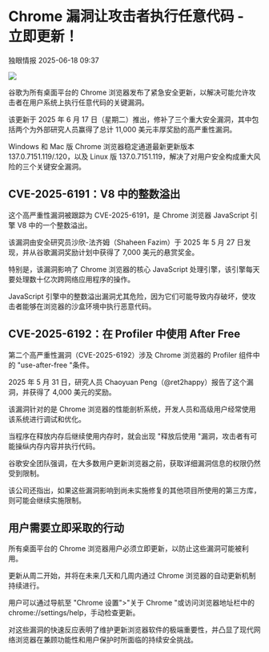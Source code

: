 #  Chrome 漏洞让攻击者执行任意代码 - 立即更新！  
 独眼情报   2025-06-18 09:37  
  
![](https://mmbiz.qpic.cn/sz_mmbiz_png/KgxDGkACWnTqn8fpEbCyJInOyyzLv70JyYjBwF9P1ibo0AM1S5aOlbKSv9rkSZicsnQ4qicdDwxjvPaP3kQibiaicVYg/640?wx_fmt=png&from=appmsg "")  
  
谷歌为所有桌面平台的 Chrome 浏览器发布了紧急安全更新，以解决可能允许攻击者在用户系统上执行任意代码的关键漏洞。  
  
该更新于 2025 年 6 月 17 日（星期二）推出，修补了三个重大安全漏洞，其中包括两个为外部研究人员赢得了总计 11,000 美元丰厚奖励的高严重性漏洞。  
  
Windows 和 Mac 版 Chrome 浏览器稳定通道最新更新版本 137.0.7151.119/.120，以及 Linux 版 137.0.7151.119，解决了对用户安全构成重大风险的三个关键安全漏洞。  
## CVE-2025-6191：V8 中的整数溢出  
  
这个高严重性漏洞被跟踪为 CVE-2025-6191，是 Chrome 浏览器 JavaScript 引擎 V8 中的一个整数溢出。  
  
该漏洞由安全研究员沙欣-法齐姆（Shaheen Fazim）于 2025 年 5 月 27 日发现，并从谷歌漏洞奖励计划中获得了 7,000 美元的悬赏奖金。  
  
特别是，该漏洞影响了 Chrome 浏览器的核心 JavaScript 处理引擎，该引擎每天要处理数十亿次跨网络应用程序的操作。  
  
JavaScript 引擎中的整数溢出漏洞尤其危险，因为它们可能导致内存破坏，使攻击者能够在浏览器的沙盒环境中执行恶意代码。  
## CVE-2025-6192：在 Profiler 中使用 After Free  
  
第二个高严重性漏洞（CVE-2025-6192）涉及 Chrome 浏览器的 Profiler 组件中的 "use-after-free "条件。  
  
2025 年 5 月 31 日，研究人员 Chaoyuan Peng（@ret2happy）报告了这个漏洞，并获得了 4,000 美元的奖励。  
  
该漏洞针对的是 Chrome 浏览器的性能剖析系统，开发人员和高级用户经常使用该系统进行调试和优化。  
  
当程序在释放内存后继续使用内存时，就会出现 "释放后使用 "漏洞，攻击者有可能操纵内存内容并执行代码。  
  
谷歌安全团队强调，在大多数用户更新浏览器之前，获取详细漏洞信息的权限仍然受到限制。  
  
该公司还指出，如果这些漏洞影响到尚未实施修复的其他项目所使用的第三方库，则可能会继续实施限制。  
## 用户需要立即采取的行动  
  
所有桌面平台的 Chrome 浏览器用户必须立即更新，以防止这些漏洞可能被利用。  
  
更新从周二开始，并将在未来几天和几周内通过 Chrome 浏览器的自动更新机制持续进行。  
  
用户可以通过导航至 "Chrome 设置">"关于 Chrome "或访问浏览器地址栏中的 chrome://settings/help，手动检查更新。  
  
对这些漏洞的快速反应表明了维护更新浏览器软件的极端重要性，并凸显了现代网络浏览器在兼顾功能性和用户保护时所面临的持续安全挑战。  
  
  
